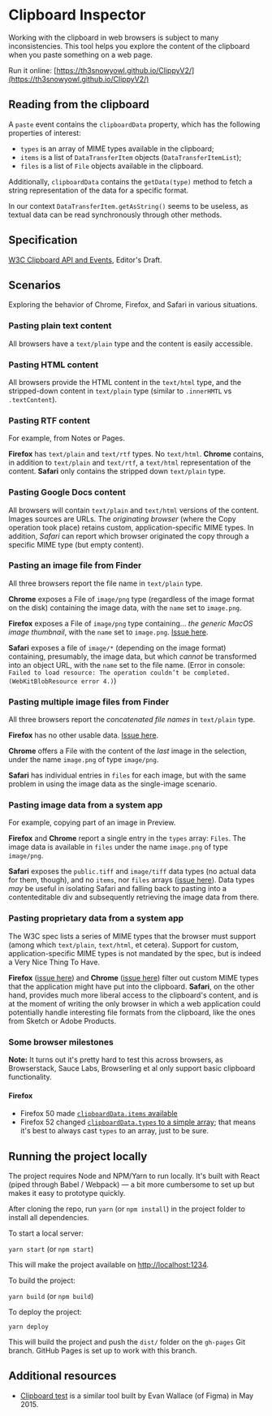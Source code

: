 # Clipboard Inspector

Working with the clipboard in web browsers is subject to many inconsistencies. This tool helps you explore the content of the clipboard when you paste something on a web page.

Run it online: [https://th3snowyowl.github.io/ClippyV2/](https://th3snowyowl.github.io/ClippyV2/)

## Reading from the clipboard

A `paste` event contains the `clipboardData` property, which has the following properties of interest:

* `types` is an array of MIME types available in the clipboard;
* `items` is a list of `DataTransferItem` objects (`DataTransferItemList`);
* `files` is a list of `File` objects available in the clipboard.

Additionally, `clipboardData` contains the `getData(type)` method to fetch a string representation of the data for a specific format.

In our context `DataTransferItem.getAsString()` seems to be useless, as textual data can be read synchronously through other methods.

## Specification

[W3C Clipboard API and Events](https://w3c.github.io/clipboard-apis/), Editor's Draft.

## Scenarios

Exploring the behavior of Chrome, Firefox, and Safari in various situations.

### Pasting plain text content

All browsers have a `text/plain` type and the content is easily accessible.

### Pasting HTML content

All browsers provide the HTML content in the `text/html` type, and the stripped-down content in `text/plain` type (similar to `.innerHMTL` vs `.textContent`).

### Pasting RTF content

For example, from Notes or Pages.

__Firefox__ has `text/plain` and `text/rtf` types. No `text/html`.
__Chrome__ contains, in addition to `text/plain` and `text/rtf`, a `text/html` representation of the content.
__Safari__ only contains the stripped down `text/plain` type.

### Pasting Google Docs content

All browsers will contain `text/plain` and `text/html` versions of the content. Images sources are URLs. The _originating browser_ (where the Copy operation took place) retains custom, application-specific MIME types. In addition, _Safari_ can report which browser originated the copy through a specific MIME type (but empty content). 

### Pasting an image file from Finder

All three browsers report the file name in `text/plain` type.

__Chrome__ exposes a File of `image/png` type (regardless of the image format on the disk) containing the image data, with the `name` set to `image.png`. 

__Firefox__ exposes a File of `image/png` type containing... _the generic MacOS image thumbnail_, with the `name` set to `image.png`. [Issue here](https://bugzilla.mozilla.org/show_bug.cgi?id=1389961).

__Safari__ exposes a file of `image/*` (depending on the image format) containing, presumably, the image data, but which _cannot_ be transformed into an object URL, with the `name` set to the file name. (Error in console: `Failed to load resource: The operation couldn’t be completed. (WebKitBlobResource error 4.)`)

### Pasting multiple image files from Finder

All three browsers report the _concatenated file names_ in `text/plain` type.

__Firefox__ has no other usable data. [Issue here](https://bugzilla.mozilla.org/show_bug.cgi?id=1389964).

__Chrome__ offers a File with the content of the _last_ image in the selection, under the name `image.png` of type `image/png`.

__Safari__ has individual entries in `files` for each image, but with the same problem in using the image data as the single-image scenario.

### Pasting image data from a system app

For example, copying part of an image in Preview.

__Firefox__ and __Chrome__ report a single entry in the `types` array: `Files`. The image data is available in `files` under the name `image.png` of type `image/png`.

__Safari__ exposes the `public.tiff` and `image/tiff` data types (no actual data for them, though), and no `items`, nor `files` arrays ([issue here](https://bugs.webkit.org/show_bug.cgi?id=170449)). Data types _may_ be useful in isolating Safari and falling back to pasting into a contenteditable div and subsequently retrieving the image data from there.

### Pasting proprietary data from a system app

The W3C spec lists a series of MIME types that the browser must support (among which `text/plain`, `text/html`, et cetera).  Support for custom, application-specific MIME types is not mandated by the spec, but is indeed a Very Nice Thing To Have. 

__Firefox__ ([issue here](https://bugzilla.mozilla.org/show_bug.cgi?id=1389919)) and __Chrome__ ([issue here](https://bugs.chromium.org/p/chromium/issues/detail?id=487266)) filter out custom MIME types that the application might have put into the clipboard. __Safari__, on the other hand, provides much more liberal access to the clipboard's content, and is at the moment of writing the only browser in which a web application could potentially handle interesting file formats from the clipboard, like the ones from Sketch or Adobe Products.

### Some browser milestones

__Note:__ It turns out it's pretty hard to test this across browsers, as Browserstack, Sauce Labs, Browserling et al only support basic clipboard functionality.

#### Firefox

* Firefox 50 made [`clipboardData.items` available](https://bugzilla.mozilla.org/show_bug.cgi?id=906420)
* Firefox 52 changed [`clipboardData.types` to a simple array](https://bugzilla.mozilla.org/show_bug.cgi?id=1298243); that means it's best to always cast `types` to an array, just to be sure.


## Running the project locally

The project requires Node and NPM/Yarn to run locally. It's built with React (piped through Babel / Webpack) — a bit more cumbersome to set up but makes it easy to prototype quickly.

After cloning the repo, run `yarn` (or `npm install`) in the project folder to install all dependencies. 

To start a local server:

`yarn start` (or `npm start`)

This will make the project available on [http://localhost:1234](http://localhost:1234).

To build the project:

`yarn build` (or `npm build`)

To deploy the project:

`yarn deploy`

This will build the project and push the `dist/` folder on the `gh-pages` Git branch. GitHub Pages is set up to work with this branch.

## Additional resources

* [Clipboard test](http://madebyevan.com/clipboard-test/) is a similar tool built by Evan Wallace (of Figma) in May 2015.
